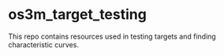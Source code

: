 # os3m_target_testing
This repo contains resources used in testing targets and finding characteristic curves.
